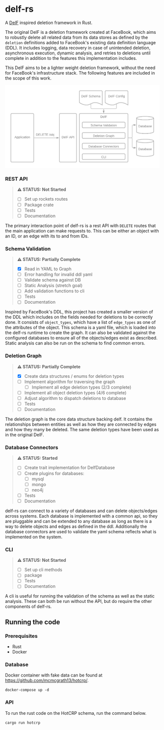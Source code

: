 # delf-rs

A [DelF](https://cs.brown.edu/courses/csci2390/2020/readings/delf.pdf) inspired deletion framework in Rust.

The original DelF is a deletion framework created at FaceBook, which aims to robustly delete all related data from its data stores as defined by the `deletion` definitions added to FaceBook's existing data definition language (DDL). It includes logging, data recovery in case of unintended deletion, asynchronous execution, dynamic analysis, and retries to deletions until complete in addition to the features this implementation includes.

This DelF aims to be a lighter weight deletion framework, without the need for FaceBook's infrastructure stack. The following features are included in the scope of this work.


![DelF Architecture Diagram](docs/delf.png)

### REST API

> **:warning: STATUS: Not Started**  
> - [ ] Set up rockets routes
> - [ ] Package crate
> - [ ] Tests
> - [ ] Documentation

The primary interaction point of delf-rs is a rest API with `DELETE` routes that the main application can make requests to. This can be either an object with an ID, or an edge with its to and from IDs.

### Schema Validation

> **:warning: STATUS: Partially Complete**  
> - [x] Read in YAML to Graph
> - [ ] Error handling for invalid ddl yaml
> - [ ] Validate schema against DB
> - [ ] Static Analysis (stretch goal)
> - [ ] Add validation functions to cli
> - [ ] Tests
> - [ ] Documentation

Inspired by FaceBook's DDL, this project has created a smaller version of the DDL which includes on the fields needed for deletions to be correctly done. It consists of `object_types`, which have a list of `edge_types` as one of the attributes of the object. This schema is a yaml file, which is loaded into the delf-rs runtime to create the graph. It can also be validated against the configured databases to ensure all of the objects/edges exist as described. Static analysis can also be run on the schema to find common errors.

### Deletion Graph

> **:warning: STATUS: Partially Complete**  
> - [x] Create data structures / enums for deletion types
> - [ ] Implement algorithm for traversing the graph
>   - [ ] Implement all edge deletion types (2/3 complete)
>  - [ ] Implement all object deletion types (4/6 complete)
> - [ ] Adjust algorithm to dispatch deletions to database
> - [ ] Tests
> - [ ] Documentation

The deletion graph is the core data structure backing delf. It contains the relationships between entities as well as how they are connected by edges and how they many be deleted.  The same deletion types have been used as in the original DelF.

### Database Connectors

> **:warning: STATUS: Started**  
> - [ ] Create trait implementation for DelfDatabase
> - [ ] Create plugins for databases:
>   - [ ] mysql
>   - [ ] mongo
>   - [ ] neo4j
> - [ ] Tests
> - [ ] Documentation

delf-rs can connect to a variety of databases and can delete objects/edges across systems. Each database is implemented with a common api, so they are pluggable and can be extended to any database as long as there is a way to delete objects and edges as defined in the ddl. Additionally the database connectors are used to validate the yaml schema reflects what is implemented on the system.

### CLI

> **:warning: STATUS: Not Started**  
> - [ ] Set up cli methods
> - [ ] package
> - [ ] Tests
> - [ ] Documentation

A cli is useful for running the validation of the schema as well as the static analysis. These can both be run without the API, but do require the other components of delf-rs.

## Running the code

### Prerequisites

* Rust
* Docker

### Database

Docker container with fake data can be found at https://github.com/mcmcgrath13/hotcrp/.

```
docker-compose up -d
```

### API

To run the rust code on the HotCRP schema, run the command below.

```
cargo run hotcrp
```
